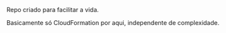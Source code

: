 Repo criado para facilitar a vida.

Basicamente só CloudFormation por aqui, independente de complexidade.

